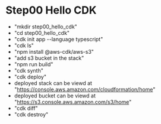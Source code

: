 # Step00 Hello CDK

- "mkdir step00_hello_cdk"
- "cd step00_hello_cdk"
- "cdk init app --language typescript"
- "cdk ls"
- "npm install @aws-cdk/aws-s3"
- "add s3 bucket in the stack"
- "npm run build"
- "cdk synth"
- "cdk deploy"
- deployed stack can be viewd at "https://console.aws.amazon.com/cloudformation/home"
- deployed bucket can be viewd at "https://s3.console.aws.amazon.com/s3/home"
- "cdk diff"
- "cdk destroy"
